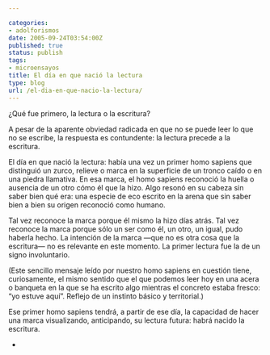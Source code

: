 ```yaml
---

categories:
- adolforismos
date: 2005-09-24T03:54:00Z
published: true
status: publish
tags:
- microensayos
title: El día en que nació la lectura
type: blog
url: /el-dia-en-que-nacio-la-lectura/
---
```


¿Qué fue primero, la lectura o la escritura?

A pesar de la aparente obviedad radicada en que no se puede leer lo que no se escribe, la respuesta es contundente: la lectura precede a la escritura.

El día en que nació la lectura: había una vez un primer homo sapiens que distinguió un zurco, relieve o marca en la superficie de un tronco caído o en una piedra llamativa. En esa marca, el homo sapiens reconoció la huella o ausencia de un otro cómo él que la hizo. Algo resonó en su cabeza sin saber bien qué era: una especie de eco escrito en la arena que sin saber bien a bien su origen reconoció como humano.

Tal vez reconoce la marca porque él mismo la hizo días atrás. Tal vez reconoce la marca porque sólo un ser como él, un otro, un igual, pudo haberla hecho. La intención de la marca —que no es otra cosa que la escritura— no es relevante en este momento. La primer lectura fue la de un signo involuntario.

(Este sencillo mensaje leído por nuestro homo sapiens en cuestión tiene, curiosamente, el mismo sentido que el que podemos leer hoy en una acera o banqueta en la que se ha escrito algo mientras el concreto estaba fresco: “yo estuve aquí”. Reflejo de un instinto básico y territorial.)

Ese primer homo sapiens tendrá, a partir de ese día, la capacidad de hacer una marca visualizando, anticipando, su lectura futura: habrá nacido la escritura.

*
